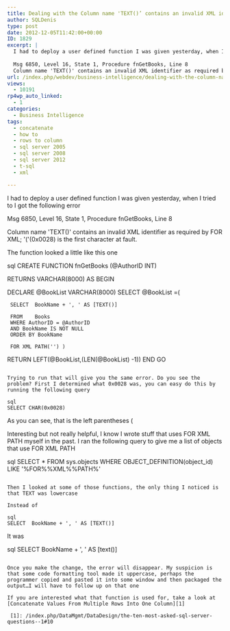 ```yaml
---
title: Dealing with the Column name 'TEXT()’ contains an invalid XML identifier as required by FOR XML; '('(0x0028) is the first character at fault error
author: SQLDenis
type: post
date: 2012-12-05T11:42:00+00:00
ID: 1829
excerpt: |
  I had to deploy a user defined function I was given yesterday, when I tried to I got the following error
  
  Msg 6850, Level 16, State 1, Procedure fnGetBooks, Line 8
  Column name 'TEXT()' contains an invalid XML identifier as required by FOR XML; '('(0x&hellip;
url: /index.php/webdev/business-intelligence/dealing-with-the-column-name/
views:
  - 10191
rp4wp_auto_linked:
  - 1
categories:
  - Business Intelligence
tags:
  - concatenate
  - how to
  - rows to column
  - sql server 2005
  - sql server 2008
  - sql server 2012
  - t-sql
  - xml

---
```

I had to deploy a user defined function I was given yesterday, when I tried to I got the following error

Msg 6850, Level 16, State 1, Procedure fnGetBooks, Line 8
  
Column name 'TEXT()' contains an invalid XML identifier as required by FOR XML; '('(0x0028) is the first character at fault.

The function looked a little like this one

sql
CREATE FUNCTION fnGetBooks (@AuthorID INT)
 
RETURNS VARCHAR(8000)
AS
BEGIN
       
 DECLARE @BookList VARCHAR(8000)
 SELECT @BookList =(
 
     SELECT  BookName + ', ' AS [TEXT()]
 
     FROM    Books
     WHERE AuthorID = @AuthorID
     AND BookName IS NOT NULL
     ORDER BY BookName
 
     FOR XML PATH('') )
       
 
RETURN LEFT(@BookList,(LEN(@BookList) -1))
END
GO
```

Trying to run that will give you the same error. Do you see the problem? First I determined what 0x0028 was, you can easy do this by running the following query

sql
SELECT CHAR(0x0028)
```

As you can see, that is the left parentheses (
  
Interesting but not really helpful, I know I wrote stuff that uses FOR XML PATH myself in the past. I ran the following query to give me a list of objects that use FOR XML PATH

sql
SELECT * 
FROM sys.objects
WHERE OBJECT_DEFINITION(object_id) LIKE '%FOR%%XML%%PATH%'
```

Then I looked at some of those functions, the only thing I noticed is that TEXT was lowercase

Instead of

sql
SELECT  BookName + ', ' AS [TEXT()]
```

It was

sql
SELECT  BookName + ', ' AS [text()]
```

Once you make the change, the error will disappear. My suspicion is that some code formatting tool made it uppercase, perhaps the programmer copied and pasted it into some window and then packaged the output…I will have to follow up on that one

If you are interested what that function is used for, take a look at [Concatenate Values From Multiple Rows Into One Column][1]

 [1]: /index.php/DataMgmt/DataDesign/the-ten-most-asked-sql-server-questions--1#10